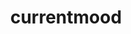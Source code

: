 ---
ee_id_thing: '4351'
site: '1'
type: '2'
inv_num: 2016-110
url: 2016-110-currentmood
title: currentmood
year: '2016'
display_year: '2016'
medium: Audio file
dims: ''
pitch: ''
ps: ''
live_url: https://soundcloud.com/coryarcangel/currentmood
related: ''
youtube: ''
related_code: ''
imgs: currentmood-2016-110-database-ih--w0kq.jpg
subheading: "(Audio)"
download: ''
add_credit: ''
commission: ''
layout: things-i-made
---